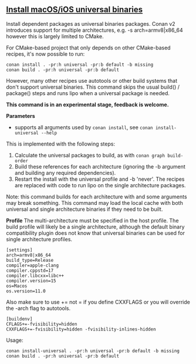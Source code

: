 ## [Install macOS/iOS universal binaries](cmd_install_universal.py)

Install dependent packages as universal binaries packages.
Conan v2 introduces support for multiple architectures, e.g. -s arch=armv8|x86_64
however this is largely limited to CMake.

For CMake-based project that only depends on other CMake-based recipes, it's now
possible to run:

```
conan install . -pr:h universal -pr:b default -b missing
conan build . -pr:h universal -pr:b default
```

However, many other recipes use autotools or other build systems that don't support
universal binaries. This command skips the usual build() / package() steps and
runs lipo when a universal package is needed.

**This command is in an experimental stage, feedback is welcome.**

**Parameters**
* supports all arguments used by `conan install`, see `conan install-universal --help`

This is implemented with the following steps:

1. Calculate the universal packages to build, as with `conan graph build-order`
2. Build these references for each architecture (ignoring the -b argument and building any
   required dependencies).
3. Restart the install with the universal profile and -b 'never'. The recipes are replaced with
   code to run lipo on the single architecture packages.

Note: this command builds for each architecture with and some arguments
may break something. This command may load the local cache with
both universal and single architecture binaries if they need to be built.

**Profile**
The multi-architecture must be specified in the host profile.
The build profile will likely be a single architecture, although the default
binary compatibility plugin does not know that universal binaries can be used
for single architecture profiles.

```
[settings]
arch=armv8|x86_64
build_type=Release
compiler=apple-clang
compiler.cppstd=17
compiler.libcxx=libc++
compiler.version=15
os=Macos
os.version=11.0
```

Also make sure to use += not = if you define CXXFLAGS or you will override the -arch flag
to autotools.

```
[buildenv]
CFLAGS+=-fvisibility=hidden
CXXFLAGS+=-fvisibility=hidden -fvisibility-inlines-hidden
```

Usage:
```
conan install-universal . -pr:h universal -pr:b default -b missing
conan build . -pr:h universal -pr:b default
```
